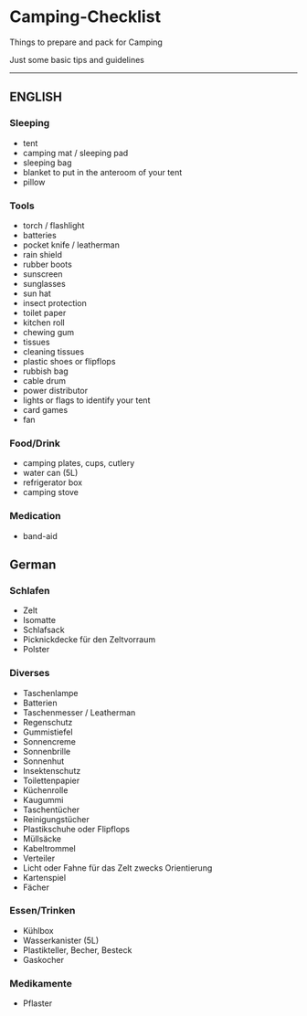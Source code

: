 # Camping-Checklist
Things to prepare and pack for Camping

Just some basic tips and guidelines

---

## ENGLISH

### Sleeping

* tent
* camping mat / sleeping pad
* sleeping bag
* blanket to put in the anteroom of your tent
* pillow

### Tools

* torch / flashlight
* batteries
* pocket knife / leatherman
* rain shield
* rubber boots
* sunscreen
* sunglasses
* sun hat
* insect protection
* toilet paper
* kitchen roll
* chewing gum
* tissues
* cleaning tissues
* plastic shoes or flipflops
* rubbish bag
* cable drum
* power distributor
* lights or flags to identify your tent
* card games
* fan

### Food/Drink

* camping plates, cups, cutlery
* water can (5L)
* refrigerator box
* camping stove

### Medication

* band-aid



## German

### Schlafen

* Zelt
* Isomatte
* Schlafsack
* Picknickdecke für den Zeltvorraum
* Polster

### Diverses

* Taschenlampe
* Batterien
* Taschenmesser / Leatherman
* Regenschutz
* Gummistiefel
* Sonnencreme
* Sonnenbrille
* Sonnenhut
* Insektenschutz
* Toilettenpapier
* Küchenrolle
* Kaugummi
* Taschentücher
* Reinigungstücher
* Plastikschuhe oder Flipflops
* Müllsäcke
* Kabeltrommel
* Verteiler
* Licht oder Fahne für das Zelt zwecks Orientierung
* Kartenspiel
* Fächer


### Essen/Trinken
* Kühlbox
* Wasserkanister (5L)
* Plastikteller, Becher, Besteck
* Gaskocher


### Medikamente

* Pflaster

